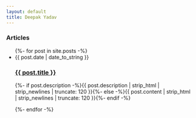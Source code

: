 ```yaml
---
layout: default
title: Deepak Yadav
---
```


<div id="articles">
  <h3>Articles</h3>
  <ul class="posts noList">
    {%- for post in site.posts -%}
      <li>
        <span class="date">{{ post.date | date_to_string }}</span>
        <h3><a href="{{ post.url }}">{{ post.title }}</a></h3>
        <p class="description">{%- if post.description -%}{{ post.description | strip_html | strip_newlines | truncate: 120 }}{%- else -%}{{ post.content | strip_html | strip_newlines | truncate: 120 }}{%- endif -%}</p>
      </li>
    {%- endfor -%}
  </ul>
</div>
